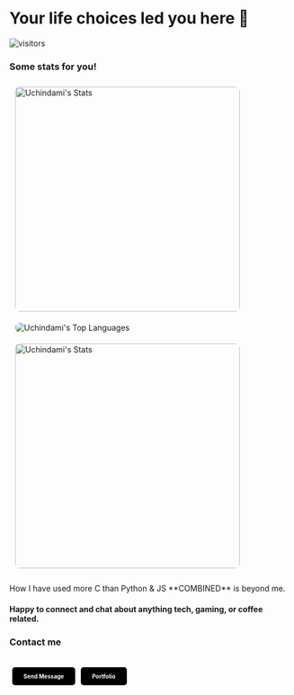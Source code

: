 # Your life choices led you here 👋

![visitors](https://vbr.nathanchung.dev/badge?page_id=Uchindami)

### Some stats for you!

<div style="display: flex; flex-wrap: wrap;">
  <img src="https://github-readme-stats.vercel.app/api?username=Uchindami&theme=nord&show_icons=true&hide_border=true&count_private=true" alt="Uchindami's Stats" style="width: 400px; border-radius: 8px; margin: 10px;">
  
  <img src="https://github-readme-stats.vercel.app/api/top-langs/?username=Uchindami&theme=react&show_icons=true&hide_border=true&layout=compact" alt="Uchindami's Top Languages" style="min-width: 400px; max-height: 170px; margin: 10px; border-radius: 8px; object-fit: cover;">
  
  <img src="https://github-readme-streak-stats.herokuapp.com/?user=Uchindami&theme=react&hide_border=true" alt="Uchindami's Stats" style="width: 400px; border-radius: 8px; margin: 10px;">
</div>
<br>
How I have used more C than Python & JS **COMBINED** is beyond me.

#### Happy to connect and chat about anything tech, gaming, or coffee related. 

### Contact me  

<div style="display: flex; flex-wrap: wrap;  ">

<a href="https://uchindami.vercel.app/#contact" style="display: inline-block; padding: 10px 20px; font-size: 10px; font-weight: bold; color: #fff; background-color: black; border-radius: 5px; text-decoration: none; margin:5px;  ">Send Message</a>

<a href="https://uchindami.vercel.app/#contact" style="display: inline-block; padding: 10px 20px; font-size: 10px; font-weight: bold; color: #fff; background-color: black; border-radius: 5px; text-decoration: none; margin:5px;">Portfolio</a>

</div>
